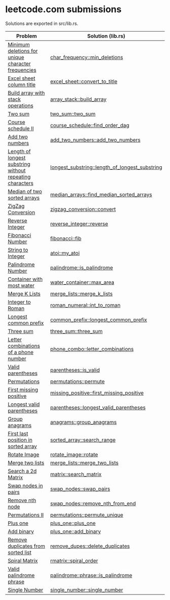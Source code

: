 # leetcode.com submissions

Solutions are exported in src/lib.rs.

| Problem                                                                                                                                     | Solution (lib.rs)                                                                                                                               |
|---------------------------------------------------------------------------------------------------------------------------------------------|-------------------------------------------------------------------------------------------------------------------------------------------------|
| [Minimum deletions for unique character frequencies](https://leetcode.com/problems/minimum-deletions-to-make-character-frequencies-unique/) | [char_frequency::min_deletions](https://github.com/darrell-roberts/leet-code-submissions/blob/master/src/char_frequency.rs)                     |
| [Excel sheet column title](https://leetcode.com/problems/excel-sheet-column-title/)                                                         | [excel_sheet::convert_to_title](https://github.com/darrell-roberts/leet-code-submissions/blob/master/src/excel_sheet.rs)                        |
| [Build array with stack operations](https://leetcode.com/problems/build-an-array-with-stack-operations/)                                    | [array_stack::build_array](https://github.com/darrell-roberts/leet-code-submissions/blob/master/src/array_stack.rs)                             |
| [Two sum](https://leetcode.com/problems/two-sum)                                                                                            | [two_sum::two_sum](https://github.com/darrell-roberts/leet-code-submissions/blob/master/src/two_sum.rs)                                         |
| [Course schedule II](https://leetcode.com/problems/course-schedule-ii)                                                                      | [course_schedule::find_order_dag](https://github.com/darrell-roberts/leet-code-submissions/blob/master/src/course_schedule_dag.rs)              |
| [Add two numbers](https://leetcode.com/problems/add-two-numbers)                                                                            | [add_two_numbers::add_two_numbers](https://github.com/darrell-roberts/leet-code-submissions/blob/master/src/add_two_numbers.rs)                 |
| [Length of longest substring without repeating characters](https://leetcode.com/problems/longest-substring-without-repeating-characters)    | [longest_substring::length_of_longest_substring](https://github.com/darrell-roberts/leet-code-submissions/blob/master/src/longest_substring.rs) |
| [Median of two sorted arrays](https://leetcode.com/problems/median-of-two-sorted-arrays/)                                                   | [median_arrays::find_median_sorted_arrays](https://github.com/darrell-roberts/leet-code-submissions/blob/master/src/median_arrays.rs)           |
| [ZigZag Conversion](https://leetcode.com/problems/zigzag-conversion)                                                                        | [zigzag_conversion::convert](https://github.com/darrell-roberts/leet-code-submissions/blob/master/src/zigzag_conversion.rs)                     |
| [Reverse Integer](https://leetcode.com/problems/reverse-integer)                                                                            | [reverse_integer::reverse](https://github.com/darrell-roberts/leet-code-submissions/blob/master/src/reverse_integer.rs)                         |
| [Fibonacci Number](https://leetcode.com/problems/fibonacci-number)                                                                          | [fibonacci::fib](https://github.com/darrell-roberts/leet-code-submissions/blob/master/src/fibonacci.rs)                                         |
| [String to Integer](https://leetcode.com/problems/string-to-integer-atoi)                                                                   | [atoi::my_atoi](https://github.com/darrell-roberts/leet-code-submissions/blob/master/src/atoi.rs)                                               |
| [Palindrome Number](https://leetcode.com/problems/palindrome-number)                                                                        | [palindrome::is_palindrome](https://github.com/darrell-roberts/leet-code-submissions/blob/master/src/palindrome.rs)                             |
| [Container with most water](https://leetcode.com/problems/container-with-most-water)                                                        | [water_container::max_area](https://github.com/darrell-roberts/leet-code-submissions/blob/master/src/water_container.rs)                        |
| [Merge K Lists](https://leetcode.com/problems/merge-k-sorted-lists)                                                                         | [merge_lists::merge_k_lists](https://github.com/darrell-roberts/leet-code-submissions/blob/master/src/merge_lists.rs)                           |
| [Integer to Roman](https://leetcode.com/problems/integer-to-roman)                                                                          | [roman_numeral::int_to_roman](https://github.com/darrell-roberts/leet-code-submissions/blob/master/src/roman_numeral.rs)                        |
| [Longest common prefix](https://leetcode.com/problems/longest-common-prefix)                                                                | [common_prefix::longest_common_prefix](https://github.com/darrell-roberts/leet-code-submissions/blob/master/src/common_prefix.rs)               |
| [Three sum](https://leetcode.com/problems/3sum)                                                                                             | [three_sum::three_sum](https://github.com/darrell-roberts/leet-code-submissions/blob/master/src/three_sum.rs)                                   |
| [Letter combinations of a phone number](https://leetcode.com/problems/letter-combinations-of-a-phone-number)                                | [phone_combo::letter_combinations](https://github.com/darrell-roberts/leet-code-submissions/blob/master/src/phone_combo.rs)                     |
| [Valid parentheses](https://leetcode.com/problems/valid-parentheses/submissions)                                                            | [parentheses::is_valid](https://github.com/darrell-roberts/leet-code-submissions/blob/master/src/parentheses.rs)                                |
| [Permutations](https://leetcode.com/problems/permutations)                                                                                  | [permutations::permute](https://github.com/darrell-roberts/leet-code-submissions/blob/master/src/permutations.rs)                               |
| [First missing positive](https://leetcode.com/problems/first-missing-positive)                                                              | [missing_positive::first_missing_positive](https://github.com/darrell-roberts/leet-code-submissions/blob/master/src/missing_positive.rs)        |
| [Longest valid parentheses](https://leetcode.com/problems/longest-valid-parentheses)                                                        | [parentheses::longest_valid_parentheses](https://github.com/darrell-roberts/leet-code-submissions/blob/master/src/parentheses.rs)               |
| [Group anagrams](https://leetcode.com/problems/group-anagrams)                                                                              | [anagrams::group_anagrams](https://github.com/darrell-roberts/leet-code-submissions/blob/master/src/anagrams.rs)                                |
| [First last position in sorted array](https://leetcode.com/problems/find-first-and-last-position-of-element-in-sorted-array)                | [sorted_array::search_range](https://github.com/darrell-roberts/leet-code-submissions/blob/master/src/sorted_array.rs)                          |
| [Rotate Image](https://leetcode.com/problems/rotate-image)                                                                                  | [rotate_image::rotate](https://github.com/darrell-roberts/leet-code-submissions/blob/master/src/rotate_image.rs)                                |
| [Merge two lists](https://leetcode.com/problems/merge-two-sorted-lists)                                                                     | [merge_lists::merge_two_lists](https://github.com/darrell-roberts/leet-code-submissions/blob/master/src/merge_lists.rs)                         |
| [Search a 2d Matrix](https://leetcode.com/problems/search-a-2d-matrix-ii)                                                                   | [matrix::search_matrix](https://github.com/darrell-roberts/leet-code-submissions/blob/master/src/matrix.rs)                                     |
| [Swap nodes in pairs](https://leetcode.com/problems/swap-nodes-in-pairs)                                                                    | [swap_nodes::swap_pairs](https://github.com/darrell-roberts/leet-code-submissions/blob/master/src/swap_nodes.rs)                                |
| [Remove nth node](https://leetcode.com/problems/remove-nth-node-from-end-of-list)                                                           | [swap_nodes::remove_nth_from_end](https://github.com/darrell-roberts/leet-code-submissions/blob/master/src/swap_nodes.rs)                       |
| [Permutations II](https://leetcode.com/problems/permutations-ii/)                                                                           | [permutations::permute_unique](https://github.com/darrell-roberts/leet-code-submissions/blob/master/src/permutations.rs)                        |
| [Plus one](https://leetcode.com/problems/plus-one/)                                                                                         | [plus_one::plus_one](https://github.com/darrell-roberts/leet-code-submissions/blob/master/src/plus_one.rs)                                      |
| [Add binary](https://leetcode.com/problems/add-binary/)                                                                                     | [plus_one::add_binary](https://github.com/darrell-roberts/leet-code-submissions/blob/master/src/plus_one.rs)                                    |
| [Remove duplicates from sorted list](https://leetcode.com/problems/remove-duplicates-from-sorted-list)                                      | [remove_dupes::delete_duplicates](https://github.com/darrell-roberts/leet-code-submissions/blob/master/src/remove_dupes.rs)                     |
| [Spiral Matrix](https://leetcode.com/problems/spiral-matrix/)                                                                               | [rmatrix::spiral_order](https://github.com/darrell-roberts/leet-code-submissions/blob/master/src/matrix.rs)                                     |
| [Valid palindrome phrase](https://leetcode.com/problems/valid-palindrome)                                                                   | [palindrome::phrase::is_palindrome](https://github.com/darrell-roberts/leet-code-submissions/blob/master/src/palindrome.rs)                     |
| [Single Number](https://leetcode.com/problems/single-number/)                                                                               | [single_number::single_number](https://github.com/darrell-roberts/leet-code-submissions/blob/master/src/single_number.rs)                       |